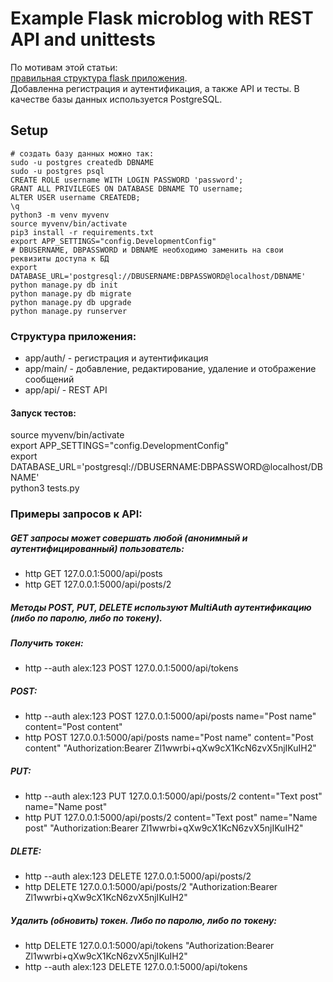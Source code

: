 # Example Flask microblog with REST API and unittests

По мотивам этой статьи:  
[правильная структура flask приложения](https://the-bosha.ru/2016/06/03/python-flask-freimvork-pravilnaia-struktura-prilozheniia/).  
Добавленна регистрация и аутентификация, а также API и тесты. В качестве базы данных используется PostgreSQL.  

## Setup

```
# создать базу данных можно так:
sudo -u postgres createdb DBNAME
sudo -u postgres psql
CREATE ROLE username WITH LOGIN PASSWORD 'password';
GRANT ALL PRIVILEGES ON DATABASE DBNAME TO username;
ALTER USER username CREATEDB;
\q
python3 -m venv myvenv
source myvenv/bin/activate
pip3 install -r requirements.txt
export APP_SETTINGS="config.DevelopmentConfig"
# DBUSERNAME, DBPASSWORD и DBNAME необходимо заменить на свои реквизиты доступа к БД
export DATABASE_URL='postgresql://DBUSERNAME:DBPASSWORD@localhost/DBNAME'
python manage.py db init
python manage.py db migrate
python manage.py db upgrade
python manage.py runserver
```

### Структура приложения:  
- app/auth/ - регистрация и аутентификация  
- app/main/ - добавление, редактирование, удаление и отображение сообщений  
- app/api/  - REST API  

#### Запуск тестов:
source myvenv/bin/activate  
export APP_SETTINGS="config.DevelopmentConfig"  
export DATABASE_URL='postgresql://DBUSERNAME:DBPASSWORD@localhost/DBNAME'  
python3 tests.py  

### Примеры запросов к API:  
##### GET запросы может совершать любой (анонимный и аутентифицированный) пользователь:  
- http GET 127.0.0.1:5000/api/posts  
- http GET 127.0.0.1:5000/api/posts/2  
##### Методы POST, PUT, DELETE используют MultiAuth аутентификацию (либо по паролю, либо по токену).  
##### Получить токен:  
- http --auth alex:123 POST 127.0.0.1:5000/api/tokens  
##### POST:  
- http --auth alex:123 POST 127.0.0.1:5000/api/posts name="Post name" content="Post content"  
- http POST 127.0.0.1:5000/api/posts name="Post name" content="Post content" "Authorization:Bearer Zl1wwrbi+qXw9cX1KcN6zvX5njIKuIH2"  
##### PUT:  
- http --auth alex:123 PUT 127.0.0.1:5000/api/posts/2 content="Text post" name="Name post"  
- http PUT 127.0.0.1:5000/api/posts/2 content="Text post" name="Name post" "Authorization:Bearer Zl1wwrbi+qXw9cX1KcN6zvX5njIKuIH2"  
##### DLETE:  
- http --auth alex:123 DELETE 127.0.0.1:5000/api/posts/2  
- http DELETE 127.0.0.1:5000/api/posts/2 "Authorization:Bearer Zl1wwrbi+qXw9cX1KcN6zvX5njIKuIH2"  
##### Удалить (обновить) токен. Либо по паролю, либо по токену:  
- http DELETE 127.0.0.1:5000/api/tokens "Authorization:Bearer Zl1wwrbi+qXw9cX1KcN6zvX5njIKuIH2"  
- http --auth alex:123 DELETE 127.0.0.1:5000/api/tokens  






